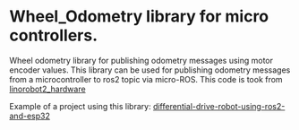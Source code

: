 # Wheel_Odometry library for micro controllers.
Wheel odometry library for publishing odometry messages using motor encoder values.
This library can be used for publishing odometry messages from a microcontroller to ros2 topic via micro-ROS. This code is took from [linorobot2_hardware](https://github.com/linorobot/linorobot2_hardware) 

Example of a project using this library: [differential-drive-robot-using-ros2-and-esp32](https://www.hackster.io/amal-shaji/differential-drive-robot-using-ros2-and-esp32-aae289)
